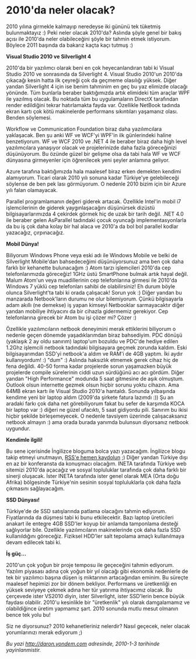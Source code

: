 # 2010'da neler olacak? 

2010 yılına girmekle kalmayıp neredeyse iki gününü tek tüketmiş
bulunmaktayız :) Peki neler olacak 2010'da? Aslında şöyle genel bir
bakış açısı ile 2010'da neler olabileceğini şöyle bir tahmin etmek
istiyorum. Böylece 2011 başında da bakarız kaçta kaçı tutmuş :)

**Visual Studio 2010 ve Silverlight 4**

2010'da bir yazılımcı olarak beni en çok heyecanlandıran tabi ki Visual
Studio 2010 ve sonrasında da Silverlight 4. Visual Studio 2010'un
2010'da çıkacağı kesin hatta ilk çeyreği çok da geçmeme olasılığı
yüksek. Diğer yandan Silverlight 4 için ise benim tahminim en geç bu yaz
elimizde olacağı yönünde. Tüm bunlarla beraber baktığımızda artık
elimideki tüm araçlar WPF ile yazılmış olacak. Bu noktada tüm bu
uygulamaların DirectX tarafından render edildiğini tekrar hatırlamakta
fayda var. Özellikle NetBook tadında ekran kartı çok kötü makinelerde
performans sıkıntıları yaşamanız olası. Benden söylemesi.

Workflow ve Communication Foundation biraz daha yazılımcılara
yaklaşacak. Ben şu anki WF ve WCF'yi WPF'in ilk günlerindeki haline
benzetiyorum. WF ve WCF 2010 ve .NET 4 ile beraber biraz daha high level
yazılımcılara yanaşıyor olacak ve projelerinizde daha fazla göreceğinizi
düşünüyorum. Bu özünde güzel bir gelişme olsa da tabi hala WF ve WCF
dünyasına girmeyenler için öğrenilecek yeni şeyler anlamına geliyor.

Azure tarafına baktığımızda hala maalesef biraz erken demekten kendimi
alamıyorum. Ticari olarak 2010 yılı sonuna kadar Türkiye'ye gelebileceği
söylense de ben pek lası görmüyorum. O nedenle 2010 bizim için bir Azure
yılı falan olamayacak.

Parallel programlamanın değeri giderek artacak. Özellikle Intel'in mobil
i7 işlemcilerinin de giderek yaygınlaşacağını düşünürsek dizüstü
bilgisayarlarımızda 4 çekirdek görmek hiç de uzak bir tarih değil. .NET
4.0 ile beraber gelen AsParallel tadındaki çocuk oyuncağı
implementasyonlarla da bu iş çok daha kolay bir hal alaca ve 2010'a da
bol bol parallel kodlar yazacağız, çırpınacağız.

**Mobil Dünya!**

Biliyorum Windows Phone veya eski adı ile Windows Mobile ve belki de
Silverlight Mobile'dan bahsedeceğimi düşünüyorsunuz ama ben çok daha
farklı bir kehanette bulunacağım :) Atom tarzı işlemcileri 2010'da cep
telefonlarımızda göreceğiz! 1GHz üstü SmartPhone bulmak artık hayal
değil. Malum Atom'un veya muadillerinin cep telefonlarına girmesi ile
2010'da Windows 7 yüklü cep telefonları sahibi de olabilirsiniz! Eh
durum böyle olunca Silverlight'ta tabi ki orada çalışacak! Sorun yok :)
Diğer yandan bu manzarada Netbook'ların durumu ne olur bilemiyorum.
Çünkü bilgisayarla adam akıllı (ne demekse) iş yapan kimseyi Netbooklar
sarmayacaktır diğer yandan mobiliye ihtiyacını da bir cihazla gidermemiz
gerekiyor. Cep telefonlarına girecek bir Atom bu işi çözer mi? Çözer :)

Özellikle yazılımcıların netbook deneyimini merak ettiklerini biliyorum
o nedenle geçen dönemde yaşadıklarımdan biraz bahsediyim. PDC dönüşü
(yaklaşık 2 ay oldu sanırım) laptop'um bozuldu ve PDC'de hediye edilen
1.2Ghz işlemcili netbook tadındaki bilgisayara geçmek zorunda kaldım.
Eski bilgisayarımdan SSD'yi netbook'a aldım ve RAM'i de 4GB yaptım. İki
aydır kullanıyordum! :) "dum" :) Aslında haksızlık etmemek gerek cihaz
hiç de fena değildi. 40-50 forma kadar projelerde sorun yaşamazken büyük
projelerde compile sürelerinin ciddi uzun sürdüğünü acı acı gördüm.
Diğer yandan "High Performance" modunda 5 saat gitmesine de aşık
olmuştum. Outlook olsun internette gezmek olsun hiçbir sorunu yoktu
cihazın. Ama 64MB ekran kartı ile Visual Studio 2010'a hantaldı. Sonunda
yılbaşında kendime yeni bir laptop aldım (2009'da şirkete fatura lazımdı
:)) Şu an aradaki farkı çok daha net görebiliyorum fakat bu sefer de
karşımda KOCA bir laptop var :) diğeri ne güzel ufacıktı, 5 saat
gidiyordu pili. Sanırım bu ikisi hiçbir şekilde birleşemeyecek. O
nedenle tavsiyem üzerinde çalışacaksanız netbook almayın :) ama orada
burada yanımda bulunsun diyorsanız netbook uygundur.

**Kendimle ilgili!**

Bu sene içerisinde İngilizce bloguma bolca yazı yazacağım. İngilizce
blogu takip etmeyi unutmayın, [RSS'e hemen
kaydolun](http://feeds.feedburner.com/daronyondem_en) ;) Diğer yandan
Türkiye dışı en az bir konferansta da konuşmacı olacağım. INETA
tarafında Türkiye web sitemizi 2010'da açacağız ve sosyal topluluklar
tarafında çok daha farklı bir sinerji oluşacak. İster INETA tarafında
ister genel olarak MEA (Orta doğu Afrika) bölgesinde Türkiye'nin sesinin
sosyal topluluklarla çok daha fazla çıkmasını sağlayacağım.

**SSD Dünyası!**

Türkiye'de de SSD satışlarında patlama olacağını tahmin ediyorum.
Fiyatlarında da düşmesi tabi ki bunu etkilecektir. Bazı laptop
üreticileri anakart ile entegre 4GB SSD'ler koyup bir anlamda tamponlama
desteği sağlıyorlar bile. Özellikle yazılımcıların makinelerinde çok
daha fazla SSD kullanıldığını göreceğiz. Fiziksel HDD'ler salt tepolama
amaçlı kullanılmaya devam edilecek tabi ki.

**İş güç...**

2010'un çok yoğun bir proje temposu ile geçeceğini tahmin ediyorum.
Yazılım piyasası adına çok yoğun bir yıl olacağı gibi ekonomik
nedenlerle de tek bir yazılımcı başına düşen iş miktarının artacağından
eminim. Bu süreçte maalesef hepimizi zor bir dönem bekliyor. Performans
ve üretkenliği en yüksek seviyeye çekmek adına her tür yatırıma
ihtiyacımız olacak. Bu çerçevede ister VS2010 diyin, ister Silverlight,
ister SSD'lerin bence büyük faydası olabilir. 2010'u kesinlikle bir
"üretkenlik" yılı olarak damgalamamız ve olabildiğince üretim yapmamız
şart. 2010 sonunda mutlu mesut olmanın bence tek yolu bu!

Siz ne diyorsunuz? 2010 kehanetleriniz nelerdir? Nasıl geçecek, neler
olacak yorumlarınızı merak ediyorum ;)


*Bu yazi http://daron.yondem.com adresinde, 2010-1-3 tarihinde yayinlanmistir.*